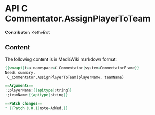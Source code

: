 # API C Commentator.AssignPlayerToTeam

**Contributor:** KethoBot

## Content

The following content is in MediaWiki markdown format:

```mediawiki
{{wowapi|t=a|namespace=C_Commentator|system=CommentatorFrame}}
Needs summary.
 C_Commentator.AssignPlayerToTeam(playerName, teamName)

==Arguments==
:;playerName:{{apitype|string}}
:;teamName:{{apitype|string}}

==Patch changes==
* {{Patch 9.0.1|note=Added.}}
```